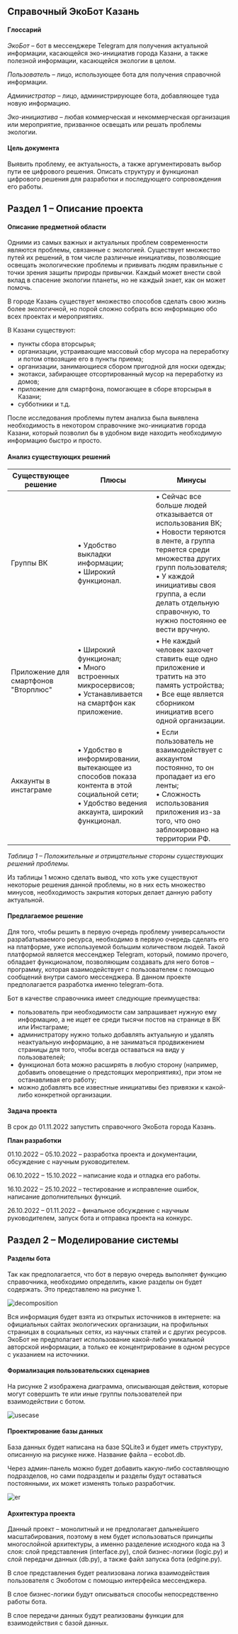 ## Справочный ЭкоБот Казань
#### Глоссарий

<i>ЭкоБот</i> – бот в мессенджере Telegram для получения актуальной информации, касающейся эко-инициатив города Казани, а также полезной информации, касающейся экологии в целом.<br>

<i>Пользователь</i> – лицо, использующее бота для получения справочной информации.<br>

<i>Администратор</i> – лицо, администрирующее бота, добавляющее туда новую информацию.<br>

<i>Эко-инициатива</i> – любая коммерческая и некоммерческая организация или мероприятие, призванное освещать или решать проблемы экологии.<br>

#### Цель документа
Выявить проблему, ее актуальность, а также аргументировать выбор пути ее цифрового решения. Описать структуру и функционал цифрового решения для разработки и последующего сопровождения его работы.<br>

## Раздел 1 – Описание проекта
#### Описание предметной области

Одними из самых важных и актуальных проблем современности являются проблемы, связанные с экологией. Существует множество путей их решений, в том числе различные инициативы, позволяющие освещать экологические проблемы и прививать людям правильные с точки зрения защиты природы привычки. Каждый может внести свой вклад в спасение экологии планеты, но не каждый знает, как он может помочь.<br>

В городе Казань существует множество способов сделать свою жизнь более экологичной, но порой сложно собрать всю информацию обо всех проектах и мероприятиях.<br>

В Казани существуют:<br>

- пункты сбора вторсырья;
- организации, устраивающие массовый сбор мусора на переработку и потом отвозящие его в пункты приема;
- организации, занимающиеся сбором пригодной для носки одежды;
- экотакси, забирающее отсортированный мусор на переработку из домов;
- приложение для смартфона, помогающее в сборе вторсырья в Казани;
- субботники и т.д.<br>

После исследования проблемы путем анализа была выявлена необходимость в некотором справочнике эко-инициатив города Казани, который позволил бы в удобном виде находить необходимую информацию быстро и просто.<br>
#### Анализ существующих решений

Существующее решение | Плюсы | Минусы
---------------------|-------|-------
Группы ВК | • Удобство выкладки информации;<br>•	Широкий функционал. | •	Сейчас все больше людей отказывается от использования ВК;<br>•	Новости теряются в ленте, а группа теряется среди множества других групп пользователя;<br>•	У каждой инициативы своя группа, а если делать отдельную справочную, то нужно постоянно ее вести вручную.
Приложение для смартфонов "Вторплюс" | • Широкий функционал;<br>•	Много встроенных микросервисов;<br>•	Устанавливается на смартфон как приложение. | •	Не каждый человек захочет ставить еще одно приложение и тратить на это память устройства;<br>•	Все еще является сборником инициатив всего одной организации.
Аккаунты в инстаграме | • Удобство в информировании, вытекающее из способов показа контента в этой социальной сети;<br>• Удобство ведения аккаунта, широкий функционал. | •	Если пользователь не взаимодействует с аккаунтом постоянно, то он пропадает из его ленты;<br>• Сложность использования приложения из-за того, что оно заблокировано на территории РФ.

<i>Таблица 1 – Положительные и отрицательные стороны существующих решений проблемы.</i><br>

Из таблицы 1 можно сделать вывод, что хоть уже существуют некоторые решения данной проблемы, но в них есть множество минусов, необходимость закрытия которых делает данную работу актуальной.<br>

#### Предлагаемое решение

Для того, чтобы решить в первую очередь проблему универсальности разрабатываемого ресурса, необходимо в первую очередь сделать его на платформе, уже используемой большим количеством людей. Такой платформой является мессенджер Telegram, который, помимо прочего, обладает функционалом, позволяющим создавать для него ботов – программу, которая взаимодействует с пользователем с помощью сообщений внутри самого мессенджера. В данном проекте предполагается разработка именно telegram-бота.<br>

Бот в качестве справочника имеет следующие преимущества:<br>

- пользователь при необходимости сам запрашивает нужную ему информацию, а не ищет ее среди тысячи постов на странице в ВК или Инстаграме;
- администратору нужно только добавлять актуальную и удалять неактуальную информацию, а не заниматься продвижением страницы для того, чтобы всегда оставаться на виду у пользователей;
- функционал бота можно расширять в любую сторону (например, добавить оповещение о предстоящих мероприятиях), при этом не останавливая его работу;
- можно добавлять все известные инициативы без привязки к какой-либо конкретной организации.<br>

#### Задача проекта

В срок до 01.11.2022 запустить справочного ЭкоБота города Казань.<br>

<b>План разработки</b>

01.10.2022 – 05.10.2022 – разработка проекта и документации, обсуждение с научным руководителем.<br>

06.10.2022 – 15.10.2022 – написание кода и отладка его работы.<br>

16.10.2022 – 25.10.2022 – тестирование и исправление ошибок, написание дополнительных функций.<br>

26.10.2022 – 01.11.2022 – финальное обсуждение с научным руководителем, запуск бота и отправка проекта на конкурс.<br>

## Раздел 2 – Моделирование системы

#### Разделы бота

Так как предполагается, что бот в первую очередь выполняет функцию справочника, необходимо определить, какие разделы он будет содержать. Это представлено на рисунке 1.<br>

![decomposition](images/structure_decomposition.png)

Вся информация будет взята из открытых источников в интернете: на официальных сайтах экологических организации, на профильных страницах в социальных сетях, из научных статей и с других ресурсов. ЭкоБот не предполагает использование какой-либо уникальной авторской информации, а только ее концентрирование в одном ресурсе с указанием на источники.<br>

#### Формализация пользовательских сценариев

На рисунке 2 изображена диаграмма, описывающая действия, которые могут совершить те или иные группы пользователей при взаимодействии с ботом.<br>

![usecase](images/usecase.png)

#### Проектирование базы данных

База данных будет написана на базе SQLite3 и будет иметь структуру, описанную на рисунке ниже. Название файла – ecobot.db.<br>

Через админ-панель можно будет добавить какую-либо составляющую подразделов, но сами подразделы и разделы будут оставаться постоянными, их может изменять только разработчик.<br>

![er](images/database_ER.jpeg)

#### Архитектура проекта
Данный проект – монолитный и не предполагает дальнейшего масштабирования, поэтому в нем будет использоваться принципы многослойной архитектуры, а именно разделение исходного кода на 3 слоя: слой представления (interface.py), слой бизнес-логики (logic.py) и слой передачи данных (db.py), а также файл запуска бота (edgine.py).<br>

В слое представления будет реализована логика взаимодействия пользователя с Экоботом с помощью интерфейса мессенджера.<br>

В слое бизнес-логики будут описываться способы непосредственно работы бота.<br>

В слое передачи данных будут реализованы функции для взаимодействия с базой данных.<br>

